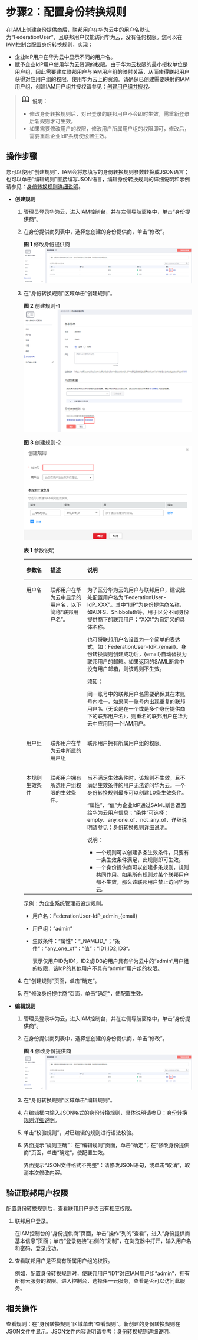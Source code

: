 # 步骤2：配置身份转换规则<a name="iam_08_0004"></a>

在IAM上创建身份提供商后，联邦用户在华为云中的用户名默认为“FederationUser”，且联邦用户仅能访问华为云，没有任何权限。您可以在IAM控制台配置身份转换规则，实现：

-   企业IdP用户在华为云中显示不同的用户名。
-   赋予企业IdP用户使用华为云资源的权限。由于华为云权限的最小授权单位是用户组，因此需要建立联邦用户与IAM用户组的映射关系，从而使得联邦用户获得对应用户组的权限，使用华为云上的资源。请确保已创建需要映射的IAM用户组，创建IAM用户组并授权请参见：[创建用户组并授权](创建用户组并授权.md)。

>![](public_sys-resources/icon-note.gif) **说明：**   
>-   修改身份转换规则后，对已登录的联邦用户不会即时生效，需重新登录后新规则才可生效。  
>-   如果需要修改用户的权限，修改用户所属用户组的权限即可，修改后，需要重启企业IdP系统使设置生效。  

## 操作步骤<a name="zh-cn_topic_0175818756_section49143529"></a>

您可以使用“创建规则”，IAM会将您填写的身份转换规则参数转换成JSON语言；也可以单击“编辑规则”直接编写JSON语言，编辑身份转换规则的详细说明和示例请参见：[身份转换规则详细说明](身份转换规则详细说明.md)。

-   **创建规则**
    1.  管理员登录华为云，进入IAM控制台，并在左侧导航窗格中，单击“身份提供商”。
    2.  在身份提供商列表中，选择您创建的身份提供商，单击“修改”。

        **图 1**  修改身份提供商<a name="fig1393913435812"></a>  
        ![](figures/修改身份提供商-2.png "修改身份提供商-2")

    3.  在“身份转换规则”区域单击“创建规则”。

        **图 2**  创建规则-1<a name="fig351319915592"></a>  
        ![](figures/创建规则-1.png "创建规则-1")

        **图 3**  创建规则-2<a name="fig44508499581"></a>  
        ![](figures/创建规则-2.png "创建规则-2")

        **表 1**  参数说明

        <a name="table14452194925816"></a>
        <table><thead align="left"><tr id="row1545012496582"><th class="cellrowborder" valign="top" width="14.34%" id="mcps1.2.4.1.1"><p id="p12450249115814"><a name="p12450249115814"></a><a name="p12450249115814"></a>参数名</p>
        </th>
        <th class="cellrowborder" valign="top" width="21.97%" id="mcps1.2.4.1.2"><p id="p6450174913580"><a name="p6450174913580"></a><a name="p6450174913580"></a>描述</p>
        </th>
        <th class="cellrowborder" valign="top" width="63.690000000000005%" id="mcps1.2.4.1.3"><p id="p19450164965813"><a name="p19450164965813"></a><a name="p19450164965813"></a>说明</p>
        </th>
        </tr>
        </thead>
        <tbody><tr id="row345118496586"><td class="cellrowborder" valign="top" width="14.34%" headers="mcps1.2.4.1.1 "><p id="p1445054905813"><a name="p1445054905813"></a><a name="p1445054905813"></a>用户名</p>
        </td>
        <td class="cellrowborder" valign="top" width="21.97%" headers="mcps1.2.4.1.2 "><p id="p134501649125817"><a name="p134501649125817"></a><a name="p134501649125817"></a>联邦用户在华为云中显示的用户名，以下简称“联邦用户名”。</p>
        </td>
        <td class="cellrowborder" valign="top" width="63.690000000000005%" headers="mcps1.2.4.1.3 "><p id="p1245054915584"><a name="p1245054915584"></a><a name="p1245054915584"></a>为了区分华为云的用户与联邦用户，建议此处配置用户名为“FederationUser-IdP<em id="i134501449195818"><a name="i134501449195818"></a><a name="i134501449195818"></a>_</em>XXX”。其中“IdP”为身份提供商名称，如ADFS、Shibboleth等，用于区分不同身份提供商下的联邦用户；“XXX”为自定义的具体名称。</p>
        <p id="p8450049145818"><a name="p8450049145818"></a><a name="p8450049145818"></a>也可将联邦用户名设置为一个简单的表达式，如：FederationUser-IdP_{email}。身份转换规则创建成功后，{email}自动替换为联邦用户的邮箱。如果返回的SAML断言中没有用户邮箱，则该规则不生效。</p>
        <div class="notice" id="note0451549125818"><a name="note0451549125818"></a><a name="note0451549125818"></a><span class="noticetitle"> 须知： </span><div class="noticebody"><p id="p10451549145818"><a name="p10451549145818"></a><a name="p10451549145818"></a>同一账号中的联邦用户名需要确保其在本账号内唯一。如果同一账号内出现重复的联邦用户名（无论是在一个或是多个身份提供商下的联邦用户名），则重名的联邦用户在华为云中应用同一个IAM用户。</p>
        </div></div>
        </td>
        </tr>
        <tr id="row9451049115815"><td class="cellrowborder" valign="top" width="14.34%" headers="mcps1.2.4.1.1 "><p id="p10451949105812"><a name="p10451949105812"></a><a name="p10451949105812"></a>用户组</p>
        </td>
        <td class="cellrowborder" valign="top" width="21.97%" headers="mcps1.2.4.1.2 "><p id="p545184914589"><a name="p545184914589"></a><a name="p545184914589"></a>联邦用户在华为云中所属的用户组</p>
        </td>
        <td class="cellrowborder" valign="top" width="63.690000000000005%" headers="mcps1.2.4.1.3 "><p id="p8451649185812"><a name="p8451649185812"></a><a name="p8451649185812"></a>联邦用户拥有所属用户组的权限。</p>
        </td>
        </tr>
        <tr id="row545284918582"><td class="cellrowborder" valign="top" width="14.34%" headers="mcps1.2.4.1.1 "><p id="p13451154925812"><a name="p13451154925812"></a><a name="p13451154925812"></a>本规则生效条件</p>
        </td>
        <td class="cellrowborder" valign="top" width="21.97%" headers="mcps1.2.4.1.2 "><p id="p545134965810"><a name="p545134965810"></a><a name="p545134965810"></a>联邦用户拥有所选用户组权限的生效条件。</p>
        </td>
        <td class="cellrowborder" valign="top" width="63.690000000000005%" headers="mcps1.2.4.1.3 "><p id="p13451649165819"><a name="p13451649165819"></a><a name="p13451649165819"></a>当不满足生效条件时，该规则不生效，且不满足生效条件的用户无法访问华为云。一个身份转换规则最多可以创建10条生效条件。</p>
        <p id="p4451104995813"><a name="p4451104995813"></a><a name="p4451104995813"></a><span class="parmname" id="parmname1845184910581"><a name="parmname1845184910581"></a><a name="parmname1845184910581"></a>“属性”</span>、<span class="parmname" id="parmname1945164919584"><a name="parmname1945164919584"></a><a name="parmname1945164919584"></a>“值”</span>为企业IdP通过SAML断言返回给华为云用户信息；<span class="parmname" id="parmname3451184995813"><a name="parmname3451184995813"></a><a name="parmname3451184995813"></a>“条件”</span>可选择：empty、any_one_of、not_any_of，详细说明请参见：<a href="身份转换规则详细说明.md">身份转换规则详细说明</a>。</p>
        <div class="note" id="note3452124915582"><a name="note3452124915582"></a><a name="note3452124915582"></a><span class="notetitle"> 说明： </span><div class="notebody"><a name="ul545254912585"></a><a name="ul545254912585"></a><ul id="ul545254912585"><li>一个规则可以创建多条生效条件，只要有一条生效条件满足，此规则即可生效。</li><li>一个身份提供商可以创建多条规则，规则共同作用。如果所有规则对某个联邦用户都不生效，那么该联邦用户禁止访问华为云。</li></ul>
        </div></div>
        </td>
        </tr>
        </tbody>
        </table>

        示例：为企业系统管理员设定规则。

        -   用户名：FederationUser-IdP\_admin\_\{email\}
        -   用户组：“admin“
        -   生效条件：“属性“：“\_NAMEID\_“；“条件“：“any\_one\_of“；“值“：“ID1;ID2;ID3“。

            表示仅用户ID为ID1，ID2或ID3的用户具有华为云中的“admin“用户组的权限，该IdP的其他用户不具有“admin“用户组的权限。

    4.  在“创建规则“页面，单击“确定“。
    5.  在“修改身份提供商“页面，单击“确定“，使配置生效。

-   **编辑规则**
    1.  管理员登录华为云，进入IAM控制台，并在左侧导航窗格中，单击“身份提供商”。
    2.  在身份提供商列表中，选择您创建的身份提供商，单击“修改”。

        **图 4**  修改身份提供商<a name="iam_08_0004_fig1393913435812"></a>  
        ![](figures/修改身份提供商-2.png "修改身份提供商-2")

    3.  在“身份转换规则”区域单击“编辑规则”。
    4.  在编辑框内输入JSON格式的身份转换规则，具体说明请参见：[身份转换规则详细说明](身份转换规则详细说明.md)。
    5.  单击“校验规则”，对已编辑的规则进行语法校验。
    6.  界面提示“规则正确”：在“编辑规则“页面，单击“确定“；在“修改身份提供商“页面，单击“确定“，使配置生效。

        界面提示“JSON文件格式不完整”：请修改JSON语句，或单击“取消”，取消本次修改内容。



## 验证联邦用户权限<a name="zh-cn_topic_0175818756_section772814154716"></a>

配置身份转换规则后，查看联邦用户是否已有相应权限。

1.  联邦用户登录。

    在IAM控制台的“身份提供商”页面，单击“操作”列的“查看”，进入“身份提供商基本信息”页面；单击“登录链接”右侧的“复制”，在浏览器中打开，输入用户名和密码，登录成功。

2.  查看联邦用户是否具有所属用户组的权限。

    例如，配置身份转换规则时，使联邦用户“ID1”对应IAM用户组“admin”，拥有所有云服务的权限。进入控制台，选择任一云服务，查看是否可以访问此服务。


## 相关操作<a name="zh-cn_topic_0175818756_section4140824420758"></a>

查看规则：在“身份转换规则“区域单击“查看规则“。新创建的身份转换规则在JSON文件中显示。JSON文件内容说明请参考：[身份转换规则详细说明](身份转换规则详细说明.md)。

